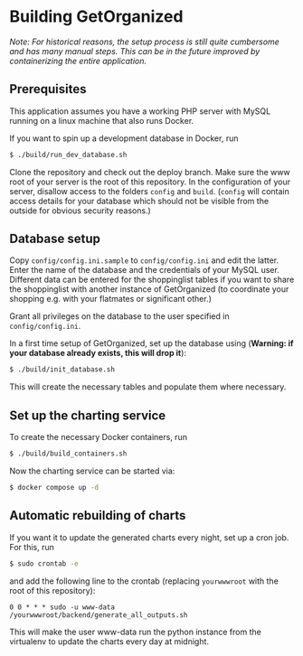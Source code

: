 # Building GetOrganized #

_Note: For historical reasons, the setup process is still quite cumbersome and has many manual steps. This can be in the future improved by containerizing the entire application._

## Prerequisites

This application assumes you have a working PHP server with MySQL running on a linux machine that also runs Docker.

If you want to spin up a development database in Docker, run
```bash
$ ./build/run_dev_database.sh
```
Clone the repository and check out the deploy branch. Make sure the www root of your server is the root of this repository. In the configuration of your server, disallow access to the folders `config` and `build`. (`config` will contain access details for your database which should not be visible from the outside for obvious security reasons.)

## Database setup

Copy `config/config.ini.sample` to `config/config.ini` and edit the latter. Enter the name of the database and the credentials of your MySQL user. Different data can be entered for the shoppinglist tables if you want to share the shoppinglist with another instance of GetOrganized (to coordinate your shopping e.g. with your flatmates or significant other.)

Grant all privileges on the database to the user specified in `config/config.ini`.

In a first time setup of GetOrganized, set up the database using (**Warning: if your database already exists, this will drop it**):
```bash
$ ./build/init_database.sh
```
This will create the necessary tables and populate them where necessary.

## Set up the charting service

To create the necessary Docker containers, run
```bash
$ ./build/build_containers.sh
```
Now the charting service can be started via:
```bash
$ docker compose up -d
```

## Automatic rebuilding of charts

If you want it to update the generated charts every night, set up a cron job. For this, run
```bash
$ sudo crontab -e
```
and add the following line to the crontab (replacing `yourwwwroot` with the root of this repository):
```
0 0 * * * sudo -u www-data /yourwwwroot/backend/generate_all_outputs.sh
```
This will make the user www-data run the python instance from the virtualenv to update the charts every day at midnight. 
